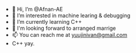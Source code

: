 - 👋 Hi, I’m @Afnan-AE
- 👀 I’m interested in machine learing & debugging
- 🌱 I’m currently learning C++
- 💞️ I'm looking forward to arranged marrige
- 📫 You can reach me at yuujinivan@gmail.com
- C++ yay.
<!---
I am Afnan also known as evan. C++ yay.
--->
